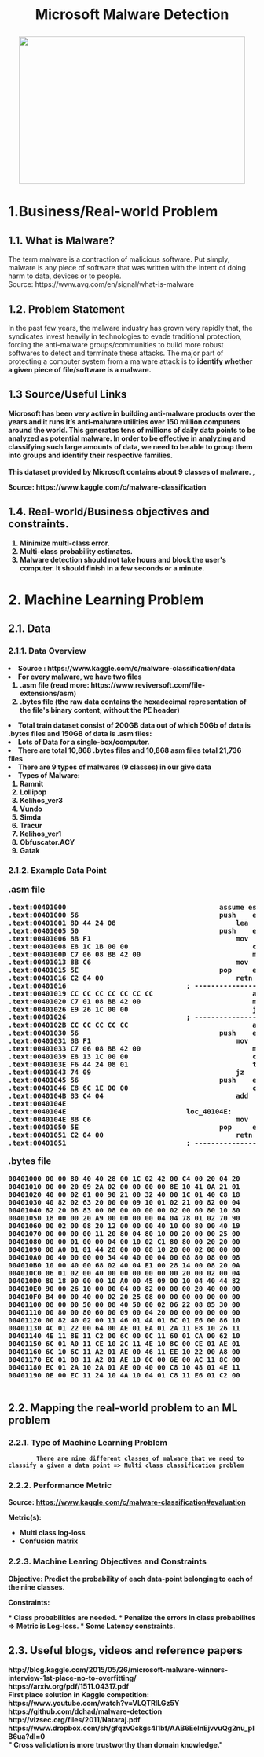 # <p align="center">Microsoft Malware Detection</p>


<p align="center">
  <img width="460" height="300" src="https://thumbs-prod.si-cdn.com/XZAbLQfIMN0vHVKxy9-WB7Pvoh0=/fit-in/1600x0/https://public-media.si-cdn.com/filer/03/6f/036fc075-1836-4c50-a249-a27c6251948b/06_23_2014_hacking_baseline.gif">
</p>


<h1>1.Business/Real-world Problem</h1>

<h2>1.1. What is Malware? </h2>

<p>
The term malware is a contraction of malicious software. Put simply, malware is any piece of software that was written with the intent of doing harm to data, devices or to people. <br> 
Source: https://www.avg.com/en/signal/what-is-malware
<p>
  
<h2> 1.2. Problem Statement </h2>

<p>
    In the past few years, the malware industry has grown very rapidly that, the syndicates invest heavily in technologies to evade traditional protection, forcing the anti-malware groups/communities to build more robust softwares to detect and terminate these attacks. The major part of protecting a computer system from a malware attack is to <b>identify whether a given piece of file/software<b> is a malware. 
</p>

<h2>1.3 Source/Useful Links </h2>

<p>    Microsoft has been very active in building anti-malware products over the years  and it runs it’s anti-malware utilities over <b>150 million computers</b> around the world. This generates tens of millions of daily data points to be analyzed as potential malware. In order to be effective in analyzing and classifying such large amounts of data, we need to be able to group them into groups and identify their respective families. 
<br>
<br>
This dataset provided by Microsoft contains about 9 classes of malware.
,</p>
<p>
<b> Source: </b> https://www.kaggle.com/c/malware-classification
</p>

<h2>1.4. Real-world/Business objectives and constraints.</h2>


1. Minimize multi-class error.
2. Multi-class probability estimates.
3. Malware detection should not take hours and block the user's computer. It should finish in a few seconds or a minute.

<h1>2. Machine Learning Problem</h1>

<h2>2.1. Data</h2>

<h3>2.1.1. Data Overview</h3>

<li> Source : https://www.kaggle.com/c/malware-classification/data </li>
<li> For every malware, we have two files <ol> <li> .asm file (read more: https://www.reviversoft.com/file-extensions/asm) </li><li>.bytes file (the raw data contains the hexadecimal representation of the file's binary content, without the PE header)</li></ol></li> 
    
<li>Total train dataset consist of 200GB data out of which 50Gb of data is .bytes files and 150GB of data is .asm files:  </li>
<li><b>Lots of Data for a single-box/computer.</b> </li>

<li>There are total 10,868 .bytes files and 10,868 asm files total 21,736 files </li>

<li>There are 9 types of malwares (9 classes) in our give data</li>
<li> Types of Malware:
    <ol>
        <li> Ramnit </li>
        <li> Lollipop </li>
        <li> Kelihos_ver3 </li>
        <li> Vundo </li>
        <li> Simda </li>
        <li> Tracur </li>
        <li> Kelihos_ver1 </li>
        <li> Obfuscator.ACY </li>
        <li> Gatak </li>
    </ol>
</li>

<h3>2.1.2. Example Data Point</h3>

<p style = "font-size:18px"><b> .asm file</b></p>
<pre>
.text:00401000								       assume es:nothing, ss:nothing, ds:_data,	fs:nothing, gs:nothing
.text:00401000 56							       push    esi
.text:00401001 8D 44 24	08						       lea     eax, [esp+8]
.text:00401005 50							       push    eax
.text:00401006 8B F1							       mov     esi, ecx
.text:00401008 E8 1C 1B	00 00						       call    ??0exception@std@@QAE@ABQBD@Z ; std::exception::exception(char const * const &)
.text:0040100D C7 06 08	BB 42 00					       mov     dword ptr [esi],	offset off_42BB08
.text:00401013 8B C6							       mov     eax, esi
.text:00401015 5E							       pop     esi
.text:00401016 C2 04 00							       retn    4
.text:00401016						       ; ---------------------------------------------------------------------------
.text:00401019 CC CC CC	CC CC CC CC					       align 10h
.text:00401020 C7 01 08	BB 42 00					       mov     dword ptr [ecx],	offset off_42BB08
.text:00401026 E9 26 1C	00 00						       jmp     sub_402C51
.text:00401026						       ; ---------------------------------------------------------------------------
.text:0040102B CC CC CC	CC CC						       align 10h
.text:00401030 56							       push    esi
.text:00401031 8B F1							       mov     esi, ecx
.text:00401033 C7 06 08	BB 42 00					       mov     dword ptr [esi],	offset off_42BB08
.text:00401039 E8 13 1C	00 00						       call    sub_402C51
.text:0040103E F6 44 24	08 01						       test    byte ptr	[esp+8], 1
.text:00401043 74 09							       jz      short loc_40104E
.text:00401045 56							       push    esi
.text:00401046 E8 6C 1E	00 00						       call    ??3@YAXPAX@Z    ; operator delete(void *)
.text:0040104B 83 C4 04							       add     esp, 4
.text:0040104E
.text:0040104E						       loc_40104E:			       ; CODE XREF: .text:00401043j
.text:0040104E 8B C6							       mov     eax, esi
.text:00401050 5E							       pop     esi
.text:00401051 C2 04 00							       retn    4
.text:00401051						       ; ---------------------------------------------------------------------------
</pre>
<p style = "font-size:18px"><b> .bytes file</b></p>
<pre>
00401000 00 00 80 40 40 28 00 1C 02 42 00 C4 00 20 04 20
00401010 00 00 20 09 2A 02 00 00 00 00 8E 10 41 0A 21 01
00401020 40 00 02 01 00 90 21 00 32 40 00 1C 01 40 C8 18
00401030 40 82 02 63 20 00 00 09 10 01 02 21 00 82 00 04
00401040 82 20 08 83 00 08 00 00 00 00 02 00 60 80 10 80
00401050 18 00 00 20 A9 00 00 00 00 04 04 78 01 02 70 90
00401060 00 02 00 08 20 12 00 00 00 40 10 00 80 00 40 19
00401070 00 00 00 00 11 20 80 04 80 10 00 20 00 00 25 00
00401080 00 00 01 00 00 04 00 10 02 C1 80 80 00 20 20 00
00401090 08 A0 01 01 44 28 00 00 08 10 20 00 02 08 00 00
004010A0 00 40 00 00 00 34 40 40 00 04 00 08 80 08 00 08
004010B0 10 00 40 00 68 02 40 04 E1 00 28 14 00 08 20 0A
004010C0 06 01 02 00 40 00 00 00 00 00 00 20 00 02 00 04
004010D0 80 18 90 00 00 10 A0 00 45 09 00 10 04 40 44 82
004010E0 90 00 26 10 00 00 04 00 82 00 00 00 20 40 00 00
004010F0 B4 00 00 40 00 02 20 25 08 00 00 00 00 00 00 00
00401100 08 00 00 50 00 08 40 50 00 02 06 22 08 85 30 00
00401110 00 80 00 80 60 00 09 00 04 20 00 00 00 00 00 00
00401120 00 82 40 02 00 11 46 01 4A 01 8C 01 E6 00 86 10
00401130 4C 01 22 00 64 00 AE 01 EA 01 2A 11 E8 10 26 11
00401140 4E 11 8E 11 C2 00 6C 00 0C 11 60 01 CA 00 62 10
00401150 6C 01 A0 11 CE 10 2C 11 4E 10 8C 00 CE 01 AE 01
00401160 6C 10 6C 11 A2 01 AE 00 46 11 EE 10 22 00 A8 00
00401170 EC 01 08 11 A2 01 AE 10 6C 00 6E 00 AC 11 8C 00
00401180 EC 01 2A 10 2A 01 AE 00 40 00 C8 10 48 01 4E 11
00401190 0E 00 EC 11 24 10 4A 10 04 01 C8 11 E6 01 C2 00

</pre>

<h2>2.2. Mapping the real-world problem to an ML problem</h2>

<h3>2.2.1. Type of Machine Learning Problem</h3>

<p>
    
            There are nine different classes of malware that we need to classify a given a data point => Multi class classification problem    
</p>

<h3>2.2.2. Performance Metric</h3>

Source: https://www.kaggle.com/c/malware-classification#evaluation

Metric(s): 
* Multi class log-loss 
* Confusion matrix 

<h3>2.2.3. Machine Learing Objectives and Constraints</h3>

<p> Objective: Predict the probability of each data-point belonging to each of the nine classes.
</p>
<p> Constraints:
</p>
* Class probabilities are needed.
* Penalize the errors in class probabilites => Metric is Log-loss.
* Some Latency constraints.

<h2>2.3. Useful blogs, videos and reference papers</h2>

<p>
http://blog.kaggle.com/2015/05/26/microsoft-malware-winners-interview-1st-place-no-to-overfitting/ <br>
https://arxiv.org/pdf/1511.04317.pdf <br>
First place solution in Kaggle competition: https://www.youtube.com/watch?v=VLQTRlLGz5Y <br>
https://github.com/dchad/malware-detection <br>
http://vizsec.org/files/2011/Nataraj.pdf <br>
https://www.dropbox.com/sh/gfqzv0ckgs4l1bf/AAB6EelnEjvvuQg2nu_pIB6ua?dl=0 <br>
" Cross validation is more trustworthy than domain knowledge." 
</p>

  